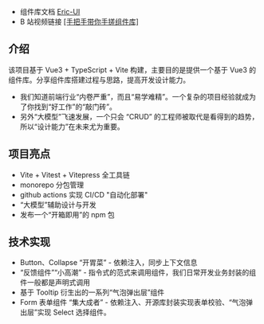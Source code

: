 - 组件库文档 [Eric-UI](https://ericwxy.github.io/eric-ui/#/)
- B 站视频链接 [[手把手带你手搓组件库]](https://www.bilibili.com/video/BV1wT42117jd/#/)

## 介绍

该项目基于 Vue3 + TypeScript + Vite 构建，主要目的是提供一个基于 Vue3 的组件库。分享组件库搭建过程与思路，提高开发设计能力。

- 我们知道前端行业“内卷严重”，而且“易学难精”。一个复杂的项目经验就成为了你找到“好工作”的“敲门砖”。
- 另外“大模型”飞速发展，一个只会 “CRUD” 的工程师被取代是看得到的趋势，所以“设计能力”在未来尤为重要。

## 项目亮点

- Vite + Vitest + Vitepress 全工具链
- monorepo 分包管理
- github actions 实现 CI/CD "自动化部署"
- “大模型”辅助设计与开发
- 发布一个“开箱即用”的 npm 包

## 技术实现

- Button、Collapse “开胃菜” - 依赖注入，同步上下文信息
- “反馈组件”“小高潮” - 指令式的范式来调用组件，我们日常开发业务封装的组件一般都是声明式调用
- 基于 Tooltip 衍生出的一系列“气泡弹出层”组件
- Form 表单组件 “集大成者” - 依赖注入、开源库封装实现表单校验、“气泡弹出层”实现 Select 选择组件。
